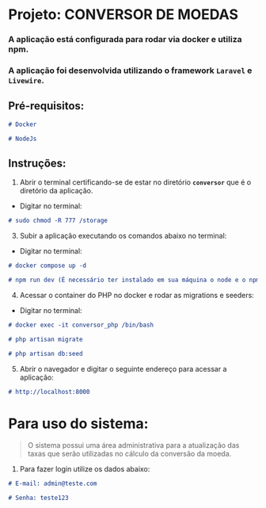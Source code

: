 # Projeto: CONVERSOR DE MOEDAS

### A aplicação está configurada para rodar via docker e utiliza npm.

### A aplicação foi desenvolvida utilizando o framework `Laravel` e `Livewire`.

## Pré-requisitos:

```markdown
# Docker

# NodeJs
```

## Instruções:

1. Abrir o terminal certificando-se de estar no diretório **`conversor`** que é o diretório da aplicação.

-   Digitar no terminal:

```markdown
# sudo chmod -R 777 /storage
```

3. Subir a aplicação executando os comandos abaixo no terminal:

-   Digitar no terminal:

```markdown
# docker compose up -d

# npm run dev (É necessário ter instalado em sua máquina o node e o npm).
```

4. Acessar o container do PHP no docker e rodar as migrations e seeders:

-   Digitar no terminal:

```markdown
# docker exec -it conversor_php /bin/bash

# php artisan migrate

# php artisan db:seed
```

5. Abrir o navegador e digitar o seguinte endereço para acessar a aplicação:

```markdown
# http://localhost:8000
```

# Para uso do sistema:

> O sistema possui uma área administrativa para a atualização das taxas que serão utilizadas no cálculo da conversão da moeda.

1. Para fazer login utilize os dados abaixo:

```markdown
# E-mail: admin@teste.com

# Senha: teste123
```
